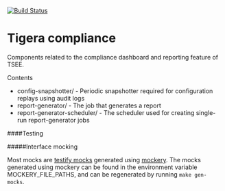 [![Build Status](https://semaphoreci.com/api/v1/projects/f873f23a-d7c5-442d-aa56-2968f74e992f/2591090/shields_badge.svg)](https://semaphoreci.com/calico/compliance)

# Tigera compliance

Components related to the compliance dashboard and reporting feature of TSEE.

Contents
  * config-snapshotter/ - Periodic snapshotter required for configuration replays using audit logs
  * report-generator/ - The job that generates a report
  * report-generator-scheduler/ - The scheduler used for creating single-run report-generator jobs

####Testing

#####Interface mocking

Most mocks are [testify mocks](https://github.com/stretchr/testify/#mock-package) generated using [mockery](https://github.com/vektra/mockery). 
The mocks generated using mockery can be found in the environment variable MOCKERY_FILE_PATHS, and can be regenerated by running
``make gen-mocks``.